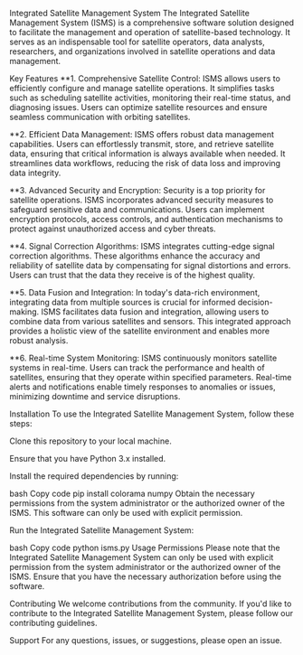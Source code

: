 Integrated Satellite Management System
The Integrated Satellite Management System (ISMS) is a comprehensive software solution designed to facilitate the management and operation of satellite-based technology. It serves as an indispensable tool for satellite operators, data analysts, researchers, and organizations involved in satellite operations and data management.

Key Features
**1. Comprehensive Satellite Control: ISMS allows users to efficiently configure and manage satellite operations. It simplifies tasks such as scheduling satellite activities, monitoring their real-time status, and diagnosing issues. Users can optimize satellite resources and ensure seamless communication with orbiting satellites.

**2. Efficient Data Management: ISMS offers robust data management capabilities. Users can effortlessly transmit, store, and retrieve satellite data, ensuring that critical information is always available when needed. It streamlines data workflows, reducing the risk of data loss and improving data integrity.

**3. Advanced Security and Encryption: Security is a top priority for satellite operations. ISMS incorporates advanced security measures to safeguard sensitive data and communications. Users can implement encryption protocols, access controls, and authentication mechanisms to protect against unauthorized access and cyber threats.

**4. Signal Correction Algorithms: ISMS integrates cutting-edge signal correction algorithms. These algorithms enhance the accuracy and reliability of satellite data by compensating for signal distortions and errors. Users can trust that the data they receive is of the highest quality.

**5. Data Fusion and Integration: In today's data-rich environment, integrating data from multiple sources is crucial for informed decision-making. ISMS facilitates data fusion and integration, allowing users to combine data from various satellites and sensors. This integrated approach provides a holistic view of the satellite environment and enables more robust analysis.

**6. Real-time System Monitoring: ISMS continuously monitors satellite systems in real-time. Users can track the performance and health of satellites, ensuring that they operate within specified parameters. Real-time alerts and notifications enable timely responses to anomalies or issues, minimizing downtime and service disruptions.

Installation
To use the Integrated Satellite Management System, follow these steps:

Clone this repository to your local machine.

Ensure that you have Python 3.x installed.

Install the required dependencies by running:

bash
Copy code
pip install colorama numpy
Obtain the necessary permissions from the system administrator or the authorized owner of the ISMS. This software can only be used with explicit permission.

Run the Integrated Satellite Management System:

bash
Copy code
python isms.py
Usage Permissions
Please note that the Integrated Satellite Management System can only be used with explicit permission from the system administrator or the authorized owner of the ISMS. Ensure that you have the necessary authorization before using the software.

Contributing
We welcome contributions from the community. If you'd like to contribute to the Integrated Satellite Management System, please follow our contributing guidelines.

Support
For any questions, issues, or suggestions, please open an issue.
